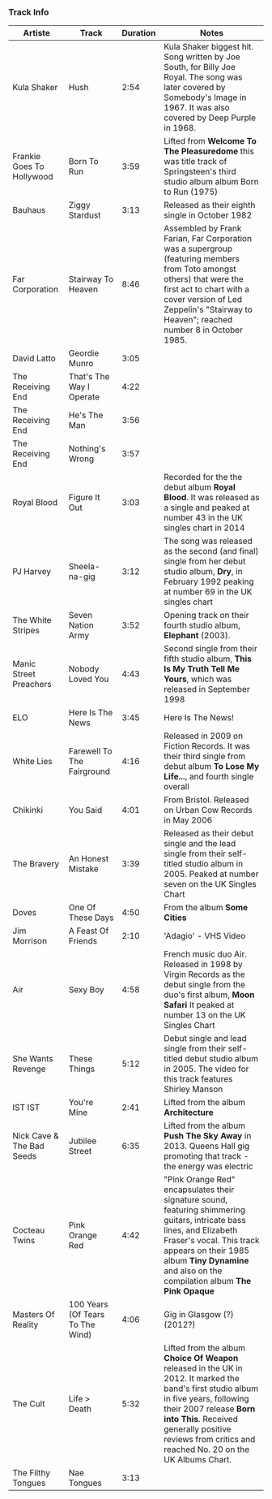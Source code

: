 ### Track Info

| Artiste                   | Track                            | Duration | Notes                                                                                                                                                                                                                                                                      |
|---------------------------|----------------------------------|----------|----------------------------------------------------------------------------------------------------------------------------------------------------------------------------------------------------------------------------------------------------------------------------|
| Kula Shaker               | Hush                             | 2:54     | Kula Shaker biggest hit.  Song written by Joe South, for Billy Joe Royal. The song was later covered by Somebody's Image in 1967. It was also covered by Deep Purple in 1968.                                                                                              |
| Frankie Goes To Hollywood | Born To Run                      | 3:59     | Lifted from **Welcome To The Pleasuredome** this was title track of Springsteen's third studio album album Born to Run (1975)                                                                                                                                              |
| Bauhaus                   | Ziggy Stardust                   | 3:13     | Released as their eighth single in October 1982                                                                                                                                                                                                                            |
| Far Corporation           | Stairway To Heaven               | 8:46     | Assembled by Frank Farian, Far Corporation was a supergroup (featuring members from Toto amongst others) that were the first act to chart with a cover version of Led Zeppelin's "Stairway to Heaven"; reached number 8 in October 1985.                                   |
| David Latto               | Geordie Munro                    | 3:05     |                                                                                                                                                                                                                                                                            |
| The Receiving End         | That's The Way I Operate         | 4:22     |                                                                                                                                                                                                                                                                            |
| The Receiving End         | He's The Man                     | 3:56     |                                                                                                                                                                                                                                                                            |
| The Receiving End         | Nothing's Wrong                  | 3:57     |                                                                                                                                                                                                                                                                            |
| Royal Blood               | Figure It Out                    | 3:03     | Recorded for the the debut album **Royal Blood**. It was released as a single and peaked at number 43 in the UK singles chart in 2014                                                                                                                                      |  
| PJ Harvey                 | Sheela-na-gig                    | 3:12     | The song was released as the second (and final) single from her debut studio album, **Dry**, in February 1992 peaking at number 69 in the UK singles chart                                                                                                                 |  
| The White Stripes         | Seven Nation Army                | 3:52     | Opening track on their fourth studio album, **Elephant** (2003).                                                                                                                                                                                                           |  
| Manic Street Preachers    | Nobody Loved You                 | 4:43     | Second single from their fifth studio album, **This Is My Truth Tell Me Yours**, which was released in September 1998                                                                                                                                                      |  
| ELO                       | Here Is The News                 | 3:45     | Here Is The News!                                                                                                                                                                                                                                                          |             
| White Lies                | Farewell To The Fairground       | 4:16     | Released in 2009 on Fiction Records. It was their third single from debut album **To Lose My Life...**, and fourth single overall                                                                                                                                          |
| Chikinki                  | You Said                         | 4:01     | From Bristol. Released on Urban Cow Records in May 2006                                                                                                                                                                                                                    |
| The Bravery               | An Honest Mistake                | 3:39     | Released as their debut single and the lead single from their self-titled studio album in 2005. Peaked at number seven on the UK Singles Chart                                                                                                                             |
| Doves                     | One Of These Days                | 4:50     | From the album **Some Cities**                                                                                                                                                                                                                                             |
| Jim Morrison              | A Feast Of Friends               | 2:10     | 'Adagio' - VHS Video                                                                                                                                                                                                                                                       |
| Air                       | Sexy Boy                         | 4:58     | French music duo Air. Released in 1998 by Virgin Records as the debut single from the duo's first album, **Moon Safari** It peaked at number 13 on the UK Singles Chart                                                                                                    |
| She Wants Revenge         | These Things                     | 5:12     | Debut single and lead single from their self-titled debut studio album in 2005. The video for this track features Shirley Manson                                                                                                                                           |
| IST IST                   | You're Mine                      | 2:41     | Lifted from the album **Architecture**                                                                                                                                                                                                                                     |
| Nick Cave & The Bad Seeds | Jubilee Street                   | 6:35     | Lifted from the album **Push The Sky Away** in 2013. Queens Hall gig promoting that track - the energy was electric                                                                                                                                                        |
| Cocteau Twins             | Pink Orange Red                  | 4:42     | "Pink Orange Red" encapsulates their signature sound, featuring shimmering guitars, intricate bass lines, and Elizabeth Fraser's vocal. This track appears on their 1985 album **Tiny Dynamine** and also on the compilation album **The Pink Opaque**                     |
| Masters Of Reality        | 100 Years (Of Tears To The Wind) | 4:06     | Gig in Glasgow (?) (2012?)                                                                                                                                                                                                                                                 |
| The Cult                  | Life > Death                     | 5:32     | Lifted from the album **Choice Of Weapon** released in the UK in 2012. It marked the band's first studio album in five years, following their 2007 release **Born into This**. Received generally positive reviews from critics and reached No. 20 on the UK Albums Chart. |
| The Filthy Tongues        | Nae Tongues                      | 3:13     |                                                                                                                                                                                                                                                                            |
